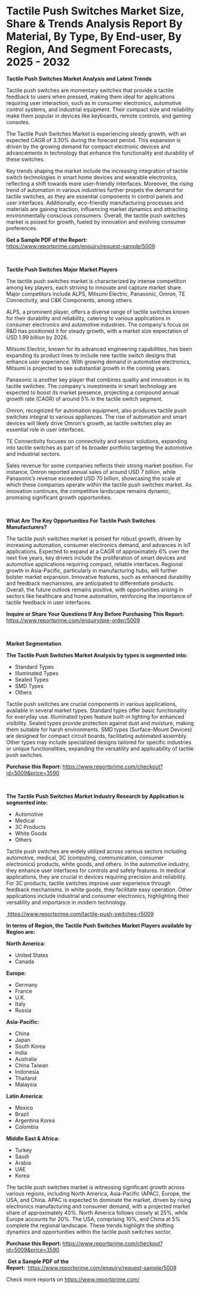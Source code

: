 <p><h1>Tactile Push Switches Market Size, Share & Trends Analysis Report By Material, By Type, By End-user, By Region, And Segment Forecasts, 2025 - 2032</h1></p><p><strong>Tactile Push Switches Market Analysis and Latest Trends</strong></p>
<p><p>Tactile push switches are momentary switches that provide a tactile feedback to users when pressed, making them ideal for applications requiring user interaction, such as in consumer electronics, automotive control systems, and industrial equipment. Their compact size and reliability make them popular in devices like keyboards, remote controls, and gaming consoles.</p><p>The Tactile Push Switches Market is experiencing steady growth, with an expected CAGR of 3.30% during the forecast period. This expansion is driven by the growing demand for compact electronic devices and advancements in technology that enhance the functionality and durability of these switches. </p><p>Key trends shaping the market include the increasing integration of tactile switch technologies in smart home devices and wearable electronics, reflecting a shift towards more user-friendly interfaces. Moreover, the rising trend of automation in various industries further propels the demand for tactile switches, as they are essential components in control panels and user interfaces. Additionally, eco-friendly manufacturing processes and materials are gaining traction, influencing market dynamics and attracting environmentally conscious consumers. Overall, the tactile push switches market is poised for growth, fueled by innovation and evolving consumer preferences.</p></p>
<p><strong>Get a Sample PDF of the Report:&nbsp;</strong> <a href="https://www.reportprime.com/enquiry/request-sample/5009?utm_campaign=2255&utm_medium=2&utm_source=Github&utm_content=ia&utm_term=19032025&utm_id=tactile-push-switches">https://www.reportprime.com/enquiry/request-sample/5009</a></p>
<p>&nbsp;</p>
<p><strong>Tactile Push Switches Major Market Players</strong></p>
<p><p>The tactile push switches market is characterized by intense competition among key players, each striving to innovate and capture market share. Major competitors include ALPS, Mitsumi Electric, Panasonic, Omron, TE Connectivity, and C&K Components, among others.</p><p>ALPS, a prominent player, offers a diverse range of tactile switches known for their durability and reliability, catering to various applications in consumer electronics and automotive industries. The company's focus on R&D has positioned it for steady growth, with a market size expectation of USD 1.99 billion by 2026.</p><p>Mitsumi Electric, known for its advanced engineering capabilities, has been expanding its product lines to include new tactile switch designs that enhance user experience. With growing demand in automotive electronics, Mitsumi is projected to see substantial growth in the coming years.</p><p>Panasonic is another key player that combines quality and innovation in its tactile switches. The company's investments in smart technology are expected to boost its market presence, projecting a compound annual growth rate (CAGR) of around 5% in the tactile switch segment.</p><p>Omron, recognized for automation equipment, also produces tactile push switches integral to various appliances. The rise of automation and smart devices will likely drive Omron's growth, as tactile switches play an essential role in user interfaces.</p><p>TE Connectivity focuses on connectivity and sensor solutions, expanding into tactile switches as part of its broader portfolio targeting the automotive and industrial sectors.</p><p>Sales revenue for some companies reflects their strong market position. For instance, Omron reported annual sales of around USD 7 billion, while Panasonic’s revenue exceeded USD 70 billion, showcasing the scale at which these companies operate within the tactile push switches market. As innovation continues, the competitive landscape remains dynamic, promising significant growth opportunities.</p></p>
<p>&nbsp;</p>
<p><strong>What Are The Key Opportunities For Tactile Push Switches Manufacturers?</strong></p>
<p><p>The tactile push switches market is poised for robust growth, driven by increasing automation, consumer electronics demand, and advances in IoT applications. Expected to expand at a CAGR of approximately 6% over the next five years, key drivers include the proliferation of smart devices and automotive applications requiring compact, reliable interfaces. Regional growth in Asia-Pacific, particularly in manufacturing hubs, will further bolster market expansion. Innovative features, such as enhanced durability and feedback mechanisms, are anticipated to differentiate products. Overall, the future outlook remains positive, with opportunities arising in sectors like healthcare and home automation, reinforcing the importance of tactile feedback in user interfaces.</p></p>
<p><strong>Inquire or Share Your Questions If Any Before Purchasing This Report:</strong> <a href="https://www.reportprime.com/enquiry/pre-order/5009?utm_campaign=2255&utm_medium=2&utm_source=Github&utm_content=ia&utm_term=19032025&utm_id=tactile-push-switches">https://www.reportprime.com/enquiry/pre-order/5009</a></p>
<p>&nbsp;</p>
<p><strong>Market Segmentation</strong></p>
<p><strong>The Tactile Push Switches Market Analysis by types is segmented into:</strong></p>
<p><ul><li>Standard Types</li><li>Illuminated Types</li><li>Sealed Types</li><li>SMD Types</li><li>Others</li></ul></p>
<p><p>Tactile push switches are crucial components in various applications, available in several market types. Standard types offer basic functionality for everyday use. Illuminated types feature built-in lighting for enhanced visibility. Sealed types provide protection against dust and moisture, making them suitable for harsh environments. SMD types (Surface-Mount Devices) are designed for compact circuit boards, facilitating automated assembly. Other types may include specialized designs tailored for specific industries or unique functionalities, expanding the versatility and applicability of tactile push switches.</p></p>
<p><strong>Purchase this Report:&nbsp;</strong><a href="https://www.reportprime.com/checkout?id=5009&price=3590&utm_campaign=2255&utm_medium=2&utm_source=Github&utm_content=ia&utm_term=19032025&utm_id=tactile-push-switches">https://www.reportprime.com/checkout?id=5009&price=3590</a></p>
<p>&nbsp;</p>
<p><strong>The Tactile Push Switches Market Industry Research by Application is segmented into:</strong></p>
<p><ul><li>Automotive</li><li>Medical</li><li>3C Products</li><li>White Goods</li><li>Others</li></ul></p>
<p><p>Tactile push switches are widely utilized across various sectors including automotive, medical, 3C (computing, communication, consumer electronics) products, white goods, and others. In the automotive industry, they enhance user interfaces for controls and safety features. In medical applications, they are crucial in devices requiring precision and reliability. For 3C products, tactile switches improve user experience through feedback mechanisms. In white goods, they facilitate easy operation. Other applications include industrial and consumer electronics, highlighting their versatility and importance in modern technology.</p></p>
<p><a href="https://www.reportprime.com/tactile-push-switches-r5009?utm_campaign=2255&utm_medium=2&utm_source=Github&utm_content=ia&utm_term=19032025&utm_id=tactile-push-switches">&nbsp;https://www.reportprime.com/tactile-push-switches-r5009</a></p>
<p><strong>In terms of Region, the Tactile Push Switches Market Players available by Region are:</strong></p>
<p>
    <p> <strong> North America: </strong>
        <ul>
            <li>United States</li>
            <li>Canada</li>
        </ul>
        </p> 
    <p> <strong> Europe: </strong>
        <ul>
            <li>Germany</li>
            <li>France</li>
            <li>U.K.</li>
            <li>Italy</li>
            <li>Russia</li>
        </ul>
        </p> 
    <p> <strong> Asia-Pacific: </strong>
        <ul>
            <li>China</li>
            <li>Japan</li>
            <li>South Korea</li>
            <li>India</li>
            <li>Australia</li>
            <li>China Taiwan</li>
            <li>Indonesia</li>
            <li>Thailand</li>
            <li>Malaysia</li>
        </ul>
        </p> 
    <p> <strong> Latin America: </strong>
        <ul>
            <li>Mexico</li>
            <li>Brazil</li>
            <li>Argentina Korea</li>
            <li>Colombia</li>
        </ul>
        </p> 
    <p> <strong> Middle East & Africa: </strong>
        <ul>
            <li>Turkey</li>
            <li>Saudi</li>
            <li>Arabia</li>
            <li>UAE</li>
            <li>Korea</li>
        </ul>
    </p>
    </p>
<p><p>The tactile push switches market is witnessing significant growth across various regions, including North America, Asia-Pacific (APAC), Europe, the USA, and China. APAC is expected to dominate the market, driven by rising electronics manufacturing and consumer demand, with a projected market share of approximately 40%. North America follows closely at 25%, while Europe accounts for 20%. The USA, comprising 10%, and China at 5% complete the regional landscape. These trends highlight the shifting dynamics and opportunities within the tactile push switches sector.</p></p>
<p><strong>Purchase this Report: </strong><a href="https://www.reportprime.com/checkout?id=5009&price=3590&utm_campaign=2255&utm_medium=2&utm_source=Github&utm_content=ia&utm_term=19032025&utm_id=tactile-push-switches">https://www.reportprime.com/checkout?id=5009&price=3590</a></p>
<p>&nbsp;<strong>Get a Sample PDF of the Report:&nbsp;&nbsp;</strong><a href="https://www.reportprime.com/enquiry/request-sample/5009?utm_campaign=2255&utm_medium=2&utm_source=Github&utm_content=ia&utm_term=19032025&utm_id=tactile-push-switches">https://www.reportprime.com/enquiry/request-sample/5009</a></p>
<p><strong></strong></p>
<p>Check more reports on <a href="https://www.reportprime.com/?utm_campaign=2255&utm_medium=2&utm_source=Github&utm_content=ia&utm_term=19032025&utm_id=tactile-push-switches">https://www.reportprime.com/</a></p>